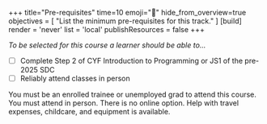 +++
title="Pre-requisites"
time=10
emoji="🧰"
hide_from_overview=true
objectives = [
  "List the minimum pre-requisites for this track."
]
[build]
  render = 'never'
  list = 'local'
  publishResources = false
+++

_To be selected for this course a learner should be able to..._

- [ ] Complete Step 2 of CYF Introduction to Programming or JS1 of the pre-2025 SDC
- [ ] Reliably attend classes in person

You must be an enrolled trainee or unemployed grad to attend this course. You must attend in person. There is no online option. Help with travel expenses, childcare, and equipment is available.
